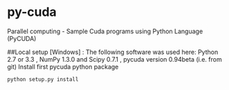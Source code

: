 # py-cuda
Parallel computing - Sample Cuda programs using Python Language (PyCUDA) 


##Local setup [Windows] : 
The following software was used here:
Python 2.7 or 3.3  , NumPy 1.3.0 and Scipy 0.7.1 , pycuda version 0.94beta (i.e. from git)
Install first pycuda python package
``` 
python setup.py install 
``` 
